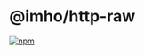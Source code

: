 # @imho/http-raw

[![npm](https://img.shields.io/npm/v/@imho/http-raw)](https://www.npmjs.com/package/@imho/http-raw)
